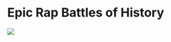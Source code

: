 # Epic Rap Battles of History

![](https://external-content.duckduckgo.com/iu/?u=https%3A%2F%2Ftse2.mm.bing.net%2Fth%3Fid%3DOIP.uvX8efw7Bx3j6aEFIBv3BAHaEK%26pid%3DApi&f=1)
